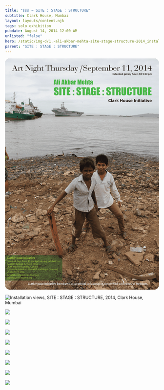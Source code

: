```yaml
---
title: "sss ~ SITE : STAGE : STRUCTURE"
subtitle: Clark House, Mumbai
layout: layouts/content.njk
tags: solo exhibition
pubdate: August 14, 2014 12:00 AM
unlisted: "false"
hero: /static/img-d/1.-ali-akbar-mehta-site-stage-structure-2014_installation-view-©-aliakbarmehta.jpg
parent: "SITE : STAGE : STRUCTURE"
---
```

![](/static/img-d/site-stage-structure-art-night-thursday.png)

![Installation views, SITE : STAGE : STRUCTURE, 2014, Clark House, Mumbai](/static/img-d/1.-ali-akbar-mehta-site-stage-structure-2014_installation-view-©-aliakbarmehta.jpg)

![](/static/img-d/2.-ali-akbar-mehta-site-stage-structure-2014_installation-view-©-aliakbarmehta.png)

![](/static/img-d/3.-ali-akbar-mehta-site-stage-structure-2014_installation-view-©-aliakbarmehta.png)

![](/static/img-d/4.-ali-akbar-mehta-site-stage-structure-2014_installation-view-©-aliakbarmehta.png)

![](/static/img-d/6.-ali-akbar-mehta-site-stage-structure-2014_installation-view-©-aliakbarmehta.png)

![](/static/img-d/4.-ali-akbar-mehta-site-stage-structure-2014_installation-view-©-aliakbarmehta.png)

![](/static/img-d/8.-ali-akbar-mehta-site-stage-structure-2014_installation-view-©-aliakbarmehta.jpg)

![](/static/img-d/7.-ali-akbar-mehta-site-stage-structure-2014_installation-view-©-aliakbarmehta.png)

![](/static/img-d/Ali%20Akbar%20Mehta_site-stage-structure-2014_installation-view_09_©-aliakbarmehta.jpg)